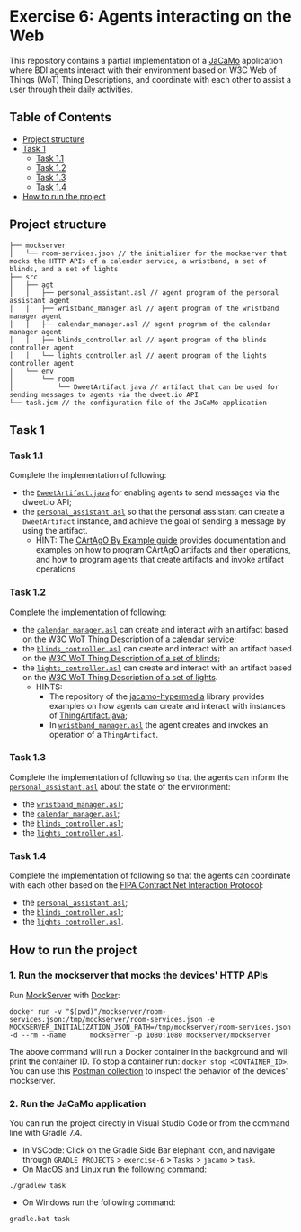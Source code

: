 # Exercise 6: Agents interacting on the Web

This repository contains a partial implementation of a [JaCaMo](https://github.com/jacamo-lang/jacamo) application where BDI agents interact with their environment based on W3C Web of Things (WoT) Thing Descriptions, and coordinate with each other to assist a user through their daily activities.

## Table of Contents
- [Project structure](#project-structure)
- [Task 1](#task-1)
  - [Task 1.1](#task-11)
  - [Task 1.2](#task-12)
  - [Task 1.3](#task-13)
  - [Task 1.4](#task-14)
- [How to run the project](#how-to-run-the-project)


## Project structure
```
├── mockserver
│   └── room-services.json // the initializer for the mockserver that mocks the HTTP APIs of a calendar service, a wristband, a set of blinds, and a set of lights
├── src
│   ├── agt
│   │   ├── personal_assistant.asl // agent program of the personal assistant agent
│   │   ├── wristband_manager.asl // agent program of the wristband manager agent
│   │   ├── calendar_manager.asl // agent program of the calendar manager agent
│   │   ├── blinds_controller.asl // agent program of the blinds controller agent 
│   │   └── lights_controller.asl // agent program of the lights controller agent
│   └── env
│       └── room
│           └── DweetArtifact.java // artifact that can be used for sending messages to agents via the dweet.io API
└── task.jcm // the configuration file of the JaCaMo application
```

## Task 1 

### Task 1.1 
Complete the implementation of following:
- the [`DweetArtifact.java`](src/env/room/DweetArtifact.java) for enabling agents to send messages via the dweet.io API;
- the [`personal_assistant.asl`](src/agt/personal_assistant.asl) so that the personal assistant can create a `DweetArtifact` instance, and achieve the goal of sending a message by using the artifact.
  - HINT: The [CArtAgO By Example guide](https://www.emse.fr/~boissier/enseignement/maop13/courses/cartagoByExamples.pdf) provides documentation and examples on how to program CArtAgO artifacts and their operations, and how to program agents that create artifacts and invoke artifact operations

### Task 1.2
Complete the implementation of following:
- the [`calendar_manager.asl`](src/agt/calendar_manager.asl) can create and interact with an artifact based on the [W3C WoT Thing Description of a calendar service](https://github.com/Interactions-HSG/example-tds/blob/was/tds/calendar-service.ttl);
- the [`blinds_controller.asl`](src/agt/blinds_controller.asl) can create and interact with an artifact based on the [W3C WoT Thing Description of a set of blinds](https://github.com/Interactions-HSG/example-tds/blob/was/tds/blinds.ttl);
- the [`lights_controller.asl`](src/agt/lights_controller.asl) can create and interact with an artifact based on the [W3C WoT Thing Description of a set of lights](https://github.com/Interactions-HSG/example-tds/blob/was/tds/lights.ttl).
  - HINTS:
    -  The repository of the [jacamo-hypermedia](https://github.com/HyperAgents/jacamo-hypermedia) library provides examples on how agents can create and interact with instances of [ThingArtifact.java](https://github.com/HyperAgents/jacamo-hypermedia/blob/main/lib/src/main/java/org/hyperagents/jacamo/artifacts/wot/ThingArtifact.java);
    - In [`wristband_manager.asl`](src/agt/wristband_manager.asl) the agent creates and invokes an operation of a `ThingArtifact`.

### Task 1.3
Complete the implementation of following so that the agents can inform the [`personal_assistant.asl`](src/agt/personal_assistant.asl) about the state of the environment:
- the [`wristband_manager.asl`](src/agt/wristband_manager.asl);
- the [`calendar_manager.asl`](src/agt/calendar_manager.asl);
- the [`blinds_controller.asl`](src/agt/blinds_controller.asl);
- the [`lights_controller.asl`](src/agt/lights_controller.asl).

### Task 1.4
Complete the implementation of following so that the agents can coordinate with each other based on the [FIPA Contract Net Interaction Protocol](http://www.fipa.org/specs/fipa00029/SC00029H.html): 
- the [`personal_assistant.asl`](src/agt/personal_assistant.asl);
- the [`blinds_controller.asl`](src/agt/blinds_controller.asl);
- the [`lights_controller.asl`](src/agt/lights_controller.asl).

## How to run the project
### 1. Run the mockserver that mocks the devices' HTTP APIs

Run [MockServer](https://www.mock-server.com/) with [Docker](https://www.docker.com/):
   ```
   docker run -v "$(pwd)"/mockserver/room-services.json:/tmp/mockserver/room-services.json -e MOCKSERVER_INITIALIZATION_JSON_PATH=/tmp/mockserver/room-services.json -d --rm --name      mockserver -p 1080:1080 mockserver/mockserver
   ```
The above command will run a Docker container in the background and will print the container ID. To stop a container run: `docker stop <CONTAINER_ID>`.
You can use this [Postman collection](https://api.postman.com/collections/2431802-d1600c9e-5b54-4273-b070-19d955c94b46?access_key=PMAT-01GWMVP9FJ4YQPVVCJVYH1M2WM) to inspect the behavior of the devices' mockserver.

### 2. Run the JaCaMo application

You can run the project directly in Visual Studio Code or from the command line with Gradle 7.4.
- In VSCode:  Click on the Gradle Side Bar elephant icon, and navigate through `GRADLE PROJECTS` > `exercise-6` > `Tasks` > `jacamo` > `task`.
- On MacOS and Linux run the following command:
```shell
./gradlew task
```
- On Windows run the following command:
```shell
gradle.bat task
```

